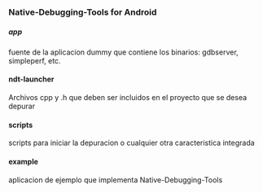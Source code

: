 ### Native-Debugging-Tools for Android

##### app
 fuente de la aplicacion dummy que contiene los binarios: gdbserver, simpleperf, etc.

#### ndt-launcher
Archivos cpp y .h que deben ser incluidos en el proyecto que se desea depurar

#### scripts
scripts para iniciar la depuracion o cualquier otra caracteristica integrada

#### example
aplicacion de ejemplo que implementa Native-Debugging-Tools
